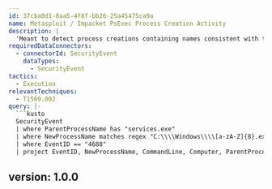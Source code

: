 ```yaml
---
id: 37cba0d1-8aa5-4f8f-bb26-25a45475ca9a
name: Metasploit / Impacket PsExec Process Creation Activity
description: |
  'Meant to detect process creations containing names consistent with the schema used by Metasploit or Impacket's PsExec tool. Metasploit and Impacket's PsExec tooling is used by malicious actors for lateral movement & performing actions on remote systems.'
requiredDataConnectors:
  - connectorId: SecurityEvent
    dataTypes:
      - SecurityEvent
tactics:
  - Execution
relevantTechniques:
  - T1569.002
query: |-
  ```kusto
  SecurityEvent
  | where ParentProcessName has "services.exe"
  | where NewProcessName matches regex "C:\\\\Windows\\\\[a-zA-Z]{8}.exe"
  | where EventID == "4688"
  | project EventID, NewProcessName, CommandLine, Computer, ParentProcessName
  ```
version: 1.0.0
---
```


